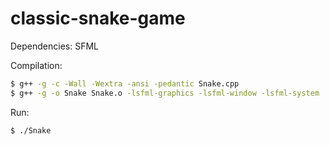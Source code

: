 # classic-snake-game

Dependencies: SFML

Compilation:
```bash
$ g++ -g -c -Wall -Wextra -ansi -pedantic Snake.cpp
$ g++ -g -o Snake Snake.o -lsfml-graphics -lsfml-window -lsfml-system
```
Run:
```bash
$ ./Snake
```
